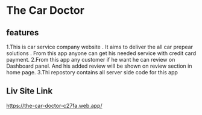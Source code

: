# The Car Doctor

## features
1.This is car service company website . It aims to deliver the all car prepear solutions . From this app anyone can get his needed service with credit card payment.
2.From this app any customer if he want he can review on Dashboard panel. And his added review will be shown on review section in home page.
3.Thi repostory contains all server side code for this app

## Liv Site Link
https://the-car-doctor-c27fa.web.app/

